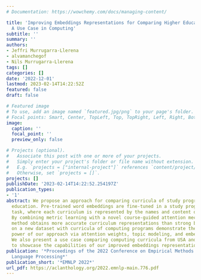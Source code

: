 ```yaml
---
# Documentation: https://wowchemy.com/docs/managing-content/

title: 'Improving Embeddings Representations for Comparing Higher Education Curricula:
  A Use Case in Computing'
subtitle: ''
summary: ''
authors:
- Jeffri Murrugarra-Llerena
- alvamanchegof
- Nils Murrugarra-Llerena
tags: []
categories: []
date: '2022-12-01'
lastmod: 2023-02-14T14:22:52Z
featured: false
draft: false

# Featured image
# To use, add an image named `featured.jpg/png` to your page's folder.
# Focal points: Smart, Center, TopLeft, Top, TopRight, Left, Right, BottomLeft, Bottom, BottomRight.
image:
  caption: ''
  focal_point: ''
  preview_only: false

# Projects (optional).
#   Associate this post with one or more of your projects.
#   Simply enter your project's folder or file name without extension.
#   E.g. `projects = ["internal-project"]` references `content/project/deep-learning/index.md`.
#   Otherwise, set `projects = []`.
projects: []
publishDate: '2023-02-14T14:22:52.254197Z'
publication_types:
- '1'
abstract: We propose an approach for comparing curricula of study programs in higher
  education. Pre-trained word embeddings are fine-tuned in a study program classification
  task, where each curriculum is represented by the names and content of its courses.
  By combining metric learning with a novel course-guided attention mechanism, our
  method obtains more accurate curriculum representations than strong baselines. Experiments
  on a new dataset with curricula of computing programs demonstrate the intuitive
  power of our approach via attention weights, topic modeling, and embeddings visualizations.
  We also present a use case comparing computing curricula from USA and Latin America
  to showcase the capabilities of our improved embeddings representations.
publication: '*Proceedings of the 2022 Conference on Empirical Methods in Natural
  Language Processing*'
publication_short: '*EMNLP 2022*'
url_pdf: https://aclanthology.org/2022.emnlp-main.776.pdf
---
```

